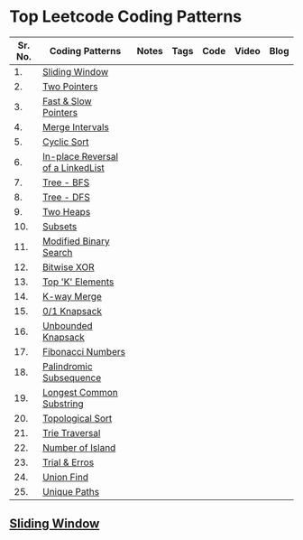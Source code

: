 # Top Leetcode Coding Patterns 

| Sr. No. | Coding Patterns | Notes | Tags | Code | Video | Blog |
|---------|-----------------|-------|------|------| ---------------|------|
|    1.| [Sliding Window]() |      |                |      |         |
|    2.| [Two Pointers]()          |      |                |      |         |
|    3.| [Fast & Slow Pointers]()          |      |                |      | |
|    4.| [Merge Intervals]()           |      |                |      | |
|    5.| [Cyclic Sort]()          |      |                |      | |
|    6.| [In-place Reversal of a LinkedList]()          |      |                |      | |
|    7.| [Tree - BFS]()          |      |                |      | |
|    8.| [Tree - DFS]()          |      |                |      | |
|    9.| [Two Heaps]()          |      |                |      | |
|    10. | [Subsets]()          |      |                |      |  |
|    11. | [Modified Binary Search]()          |      |                |      | |
|    12. | [Bitwise XOR]()          |      |                |      | |
|    13.|  [Top 'K' Elements]()         |      |                |      | |
|    14.| [K-way Merge]()          |      |                |      | |
|    15.| [0/1 Knapsack]()          |      |                |      | |
|    16.| [Unbounded Knapsack]()          |      |                |      | |
|    17.| [Fibonacci Numbers]()          |      |                |      | |
|    18.| [Palindromic Subsequence]()          |      |                |      | |
|    19.| [Longest Common Substring]()          |      |                |      | |
|    20.|  [Topological Sort]()         |      |                |      |         | 
|    21.| [Trie Traversal]() |      |                |      |         |
|    22.| [Number of Island]()          |      |                |      |         |
|    23.| [Trial & Erros]()          |      |                |      | |
|    24.| [Union Find]()           |      |                |      | |
|    25.| [Unique Paths]()          |      |                |      | |


## [Sliding Window]()
